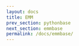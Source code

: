 ```yaml
---
layout: docs
title: EMM
prev_section: pythonbase
next_section: emmbase
permalink: /docs/emmbase/
---
```

<img src="{{ site.url }}/img/emmCompany.png"  alt="">